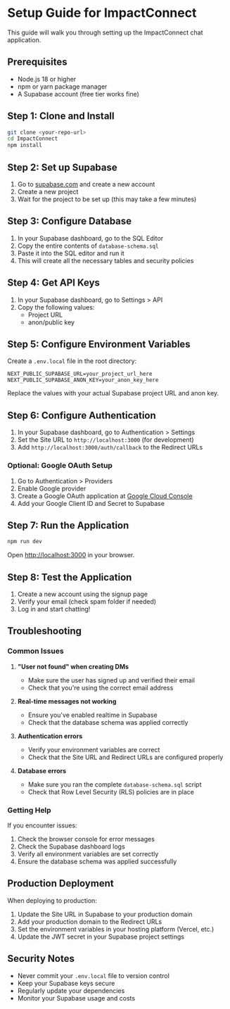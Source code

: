# Setup Guide for ImpactConnect

This guide will walk you through setting up the ImpactConnect chat application.

## Prerequisites

- Node.js 18 or higher
- npm or yarn package manager
- A Supabase account (free tier works fine)

## Step 1: Clone and Install

```bash
git clone <your-repo-url>
cd ImpactConnect
npm install
```

## Step 2: Set up Supabase

1. Go to [supabase.com](https://supabase.com) and create a new account
2. Create a new project
3. Wait for the project to be set up (this may take a few minutes)

## Step 3: Configure Database

1. In your Supabase dashboard, go to the SQL Editor
2. Copy the entire contents of `database-schema.sql`
3. Paste it into the SQL editor and run it
4. This will create all the necessary tables and security policies

## Step 4: Get API Keys

1. In your Supabase dashboard, go to Settings > API
2. Copy the following values:
   - Project URL
   - anon/public key

## Step 5: Configure Environment Variables

Create a `.env.local` file in the root directory:

```env
NEXT_PUBLIC_SUPABASE_URL=your_project_url_here
NEXT_PUBLIC_SUPABASE_ANON_KEY=your_anon_key_here
```

Replace the values with your actual Supabase project URL and anon key.

## Step 6: Configure Authentication

1. In your Supabase dashboard, go to Authentication > Settings
2. Set the Site URL to `http://localhost:3000` (for development)
3. Add `http://localhost:3000/auth/callback` to the Redirect URLs

### Optional: Google OAuth Setup

1. Go to Authentication > Providers
2. Enable Google provider
3. Create a Google OAuth application at [Google Cloud Console](https://console.cloud.google.com/)
4. Add your Google Client ID and Secret to Supabase

## Step 7: Run the Application

```bash
npm run dev
```

Open [http://localhost:3000](http://localhost:3000) in your browser.

## Step 8: Test the Application

1. Create a new account using the signup page
2. Verify your email (check spam folder if needed)
3. Log in and start chatting!

## Troubleshooting

### Common Issues

1. **"User not found" when creating DMs**
   - Make sure the user has signed up and verified their email
   - Check that you're using the correct email address

2. **Real-time messages not working**
   - Ensure you've enabled realtime in Supabase
   - Check that the database schema was applied correctly

3. **Authentication errors**
   - Verify your environment variables are correct
   - Check that the Site URL and Redirect URLs are configured properly

4. **Database errors**
   - Make sure you ran the complete `database-schema.sql` script
   - Check that Row Level Security (RLS) policies are in place

### Getting Help

If you encounter issues:

1. Check the browser console for error messages
2. Check the Supabase dashboard logs
3. Verify all environment variables are set correctly
4. Ensure the database schema was applied successfully

## Production Deployment

When deploying to production:

1. Update the Site URL in Supabase to your production domain
2. Add your production domain to the Redirect URLs
3. Set the environment variables in your hosting platform (Vercel, etc.)
4. Update the JWT secret in your Supabase project settings

## Security Notes

- Never commit your `.env.local` file to version control
- Keep your Supabase keys secure
- Regularly update your dependencies
- Monitor your Supabase usage and costs 